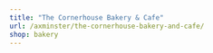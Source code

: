```yaml
---
title: "The Cornerhouse Bakery & Cafe"
url: /axminster/the-cornerhouse-bakery-and-cafe/
shop: bakery
---
```

